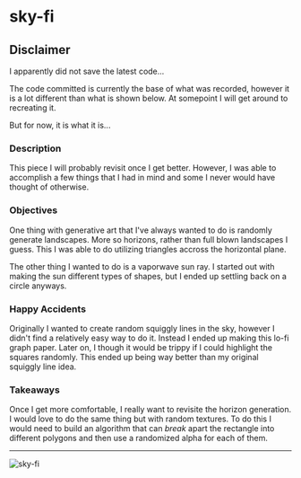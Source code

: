# sky-fi

## Disclaimer

I apparently did not save the latest code...

The code committed is currently the base of what was recorded, however it is a lot different than what is shown below. At somepoint I will get around to recreating it.

But for now, it is what it is...


### Description

This piece I will probably revisit once I get better. However, I was able to accomplish a few things that I had in mind and some I never would have thought of otherwise.

### Objectives

One thing with generative art that I've always wanted to do is randomly generate landscapes. More so horizons, rather than full blown landscapes I guess. This I was able to do utilizing triangles accross the horizontal plane. 

The other thing I wanted to do is a vaporwave sun ray. I started out with making the sun different types of shapes, but I ended up settling back on a circle anyways.

### Happy Accidents
Originally I wanted to create random squiggly lines in the sky, however I didn't find a relatively easy way to do it. Instead I ended up making this lo-fi graph paper. Later on, I though it would be trippy if I could highlight the squares randomly. This ended up being way better than my original squiggly line idea.


### Takeaways

Once I get more comfortable, I really want to revisite the horizon generation. I would love to do the same thing but with random textures. To do this I would need to build an algorithm that can *break* apart the rectangle into different polygons and then use a randomized alpha for each of them.


----

![sky-fi](./sky-fi.gif)

 